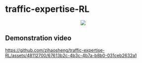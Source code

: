 # traffic-expertise-RL

<div align=center><img src=./assets/poster.png ></div>


## Demonstration video
https://github.com/zihaosheng/traffic-expertise-RL/assets/48112700/67613b2c-4b3c-4b7a-b8b0-031ceb2632a1

